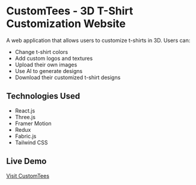 # CustomTees - 3D T-Shirt Customization Website

A web application that allows users to customize t-shirts in 3D. Users can:
- Change t-shirt colors
- Add custom logos and textures
- Upload their own images
- Use AI to generate designs
- Download their customized t-shirt designs

## Technologies Used
- React.js
- Three.js
- Framer Motion
- Redux
- Fabric.js
- Tailwind CSS

## Live Demo
[Visit CustomTees](https://kray12.github.io/CustomTees)
